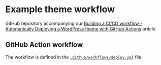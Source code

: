 # Example theme workflow

GitHub repository accompanying our [Building a CI/CD workflow - Automatically Deploying a WordPress theme with GitHub Actions](https://pressidium.com/blog/building-a-cicd-workflow-automatically-deploying-a-wordpress-theme-with-github-actions/) article.

## GitHub Action workflow

The workflow is defined in the [`.github/workflows/deploy.yml`](.github/workflows/deploy.yml) file.
